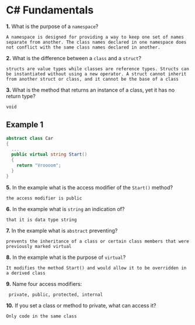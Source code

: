 # C# Fundamentals


**1.** What is the purpose of a `namespace`?
<!-- enter you answer in the space below -->
```
A namespace is designed for providing a way to keep one set of names separate from another. The class names declared in one namespace does not conflict with the same class names declared in another.
```
**2.** What is the difference between a `class` and a `struct`?
<!-- enter you answer in the space below -->
```
structs are value types while classes are reference types. Structs can be instantiated without using a new operator. A struct cannot inherit from another struct or class, and it cannot be the base of a class
```
**3.** What is the method that returns an instance of a class, yet it has no return type?
<!-- enter you answer in the space below -->
```
void
```
## Example 1
```c#
abstract class Car
{
  ...
  public virtual string Start()
  {
    return "Vroooom";
  }
}
```
**5.** In the example what is the access modifier of the `Start()` method?
<!-- enter you answer in the space below -->
```
the access modifier is public
```
**6.** In the example what is `string` an indication of?
<!-- enter you answer in the space below -->
```
that it is data type string
```
**7.** In the example what is `abstract` preventing?
<!-- enter you answer in the space below -->
```
prevents the inheritance of a class or certain class members that were previously marked virtual
```
**8.** In the example what is the purpose of `virtual`?
<!-- enter you answer in the space below -->
```
It modifies the method Start() and would allow it to be overridden in a derived class
```
**9.** Name four access modifiers:
<!-- enter you answer in the space below -->
```
 private, public, protected, internal
```
**10.** If you set a class or method to private, what can access it?
<!-- enter you answer in the space below -->
```
Only code in the same class
```